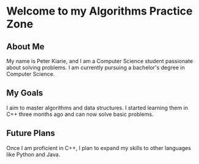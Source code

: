 # Welcome to my Algorithms Practice Zone

## About Me
My name is Peter Kiarie, and I am a Computer Science student passionate about solving problems. I am currently pursuing a bachelor's degree in Computer Science.

## My Goals
I aim to master algorithms and data structures. I started learning them in C++ three months ago and can now solve basic problems.

## Future Plans
Once I am proficient in C++, I plan to expand my skills to other languages like Python and Java.
